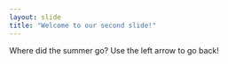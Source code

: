 ```yaml
---
layout: slide
title: "Welcome to our second slide!"
---
```

Where did the summer go?
Use the left arrow to go back!
